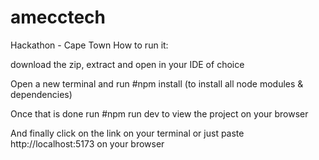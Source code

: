 # amecctech
Hackathon - Cape Town
How to run it:

download the zip, extract and open in your IDE of choice

Open a new terminal and run #npm install (to install all node modules & dependencies)

Once that is done run #npm run dev to view the project on your browser

And finally click on the link on your terminal or just paste http://localhost:5173 on your browser
